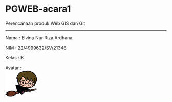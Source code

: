 # PGWEB-acara1
Perencanaan produk Web GIS dan Git  
___
Nama    : Elvina Nur Riza Ardhana  

NIM     : 22/4999632/SV/21348   

Kelas   : B   

Avatar  :  
<img src= "image/harry.png" width="100">

